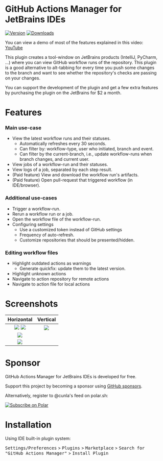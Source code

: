 GitHub Actions Manager for JetBrains IDEs
=========================================

[![Version][1]][2]
[![Downloads][3]][4]

You can view a demo of most of the features explained in this video: [YouTube][5]

<!-- Plugin description -->
This plugin creates a tool-window on JetBrains products (IntelliJ, PyCharm, ...) where you can view GitHub workflow runs
of the repository. This plugin is a good alternative to alt-tabbing for every time you push some changes to the branch
and want to see whether the repository's checks are passing on your changes.

You can support the development of the plugin and get a few extra features by purchasing the plugin on the JetBrains for
$2 a month.

# Features

### Main use-case

- View the latest workflow runs and their statuses.
  - Automatically refreshes every 30 seconds.
  - Can filter by: workflow-type, user who initiated, branch and event.
  - Can filter by the current-branch, i.e., update workflow-runs when branch changes, and current user.
- View jobs of a workflow-run and their statuses.
- View logs of a job, separated by each step result.
- (Paid feature) View and download the workflow run's artifacts.
- (Paid feature) Open pull-request that triggered workflow (in IDE/browser).

### Additional use-cases

- Trigger a workflow-run.
- Rerun a workflow run or a job.
- Open the workflow file of the workflow-run.
- Configuring settings
  - Use a customized token instead of GitHub settings
  - Frequency of auto-refresh.
  - Customize repositories that should be presented/hidden.

### Editing workflow files

- Highlight outdated actions as warnings
  - Generate quickfix: update them to the latest version.
- Highlight unknown actions
- Navigate to action repository for remote actions
- Navigate to action file for local actions

<!-- Plugin description end -->

# Screenshots

|                                 Horizontal                                 |             Vertical              |
|:--------------------------------------------------------------------------:|:---------------------------------:|
| ![](docs/screenshot-new-ui-light.png) ![](docs/screenshot-new-ui-dark.png) | ![](docs/screenshot-vertical.jpg) |
|                   ![](docs/outdated-action-version.jpg)                    |                                   |
|                       ![](docs/quickfix-action.jpg)                        |                                   |

# Sponsor

GitHub Actions Manager for JetBrains IDEs is developed for free.

Support this project by becoming a sponsor using [GitHub sponsors][6].

Alternatively, register to @cunla's feed on polar.sh:

<a href="https://polar.sh/cunla/subscribe">
    <picture>
      <source media="(prefers-color-scheme: dark)" srcset="https://polar.sh/embed/subscribe.svg?org=cunla&label=Subscribe&darkmode">
      <img alt="Subscribe on Polar" src="https://polar.sh/embed/subscribe.svg?org=cunla&label=Subscribe">
    </picture>
</a>

# Installation

Using IDE built-in plugin system:

<kbd>Settings/Preferences</kbd> >
<kbd>Plugins</kbd> >
<kbd>Marketplace</kbd> >
<kbd>Search for "GitHub Actions Manager"</kbd> >
<kbd>Install Plugin</kbd>


[1]:https://img.shields.io/jetbrains/plugin/v/com.dsoftware.ghtoolbar.svg
[2]:https://plugins.jetbrains.com/plugin/19347-github-actions-toolbar
[3]:https://img.shields.io/jetbrains/plugin/d/com.dsoftware.ghtoolbar.svg
[4]:https://plugins.jetbrains.com/plugin/19347-github-actions-toolbar
[5]:https://youtu.be/nFrs8W2gSC8
[6]:https://github.com/sponsors/cunla
